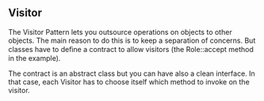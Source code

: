 Visitor
-------
The Visitor Pattern lets you outsource operations on objects to other objects. The main reason to do this is to keep a separation of concerns. But classes have to deﬁne a contract to allow visitors (the Role::accept method in the example).

The contract is an abstract class but you can have also a clean interface. In that case, each Visitor has to choose itself which method to invoke on the visitor.
